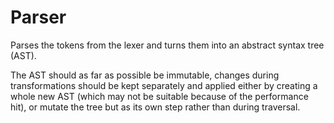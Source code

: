 # Parser

Parses the tokens from the lexer and turns them into an abstract syntax tree (AST).

The AST should as far as possible be immutable, changes during transformations should be kept separately and applied
either by creating a whole new AST (which may not be suitable because of the performance hit), or mutate the tree but
as its own step rather than during traversal.